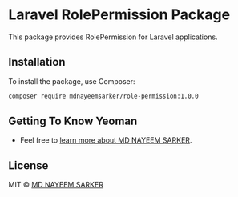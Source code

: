 # Laravel RolePermission Package

This package provides RolePermission for Laravel applications.

## Installation

To install the package, use Composer:

```bash
composer require mdnayeemsarker/role-permission:1.0.0
```


## Getting To Know Yeoman

* Feel free to [learn more about MD NAYEEM SARKER](https://github.com/mdnayeemsarker).


## License

MIT © [MD NAYEEM SARKER](https://github.com/mdnayeemsarker)